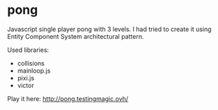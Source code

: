 # pong

Javascript single player pong with 3 levels. I had tried to create it using Entity Component System architectural pattern.

Used libraries:
  - collisions
  - mainloop.js
  - pixi.js
  - victor
  
Play it here: http://pong.testingmagic.ovh/
